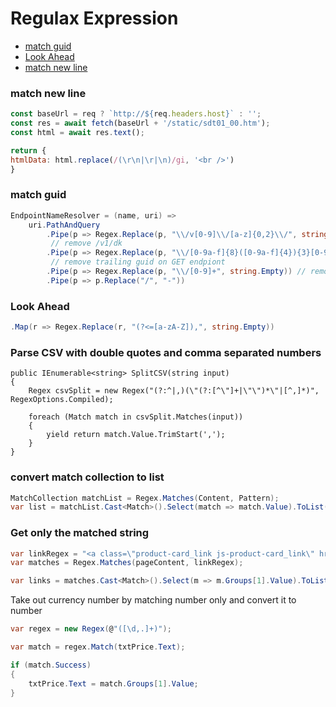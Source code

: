 # Regulax Expression

* [match guid](#match-guid)
* [Look Ahead](#look-ahead)
* [match new line](#match-new-line)

### match new line
```javascript
const baseUrl = req ? `http://${req.headers.host}` : '';
const res = await fetch(baseUrl + '/static/sdt01_00.htm');
const html = await res.text();

return {
htmlData: html.replace(/(\r\n|\r|\n)/gi, '<br />')
}

```

### match guid

```csharp
EndpointNameResolver = (name, uri) =>
    uri.PathAndQuery
        .Pipe(p => Regex.Replace(p, "\\/v[0-9]\\/[a-z]{0,2}\\/", string.Empty)) 
         // remove /v1/dk
        .Pipe(p => Regex.Replace(p, "\\/[0-9a-f]{8}([0-9a-f]{4}){3}[0-9a-f]{12}", string.Empty)) 
         // remove trailing guid on GET endpiont
        .Pipe(p => Regex.Replace(p, "\\/[0-9]+", string.Empty)) // remove int id
        .Pipe(p => p.Replace("/", "-"))

```

### Look Ahead

```csharp
.Map(r => Regex.Replace(r, "(?<=[a-zA-Z]),", string.Empty))
```

### Parse CSV with double quotes and comma separated numbers

    public IEnumerable<string> SplitCSV(string input)
    {
        Regex csvSplit = new Regex("(?:^|,)(\"(?:[^\"]+|\"\")*\"|[^,]*)", RegexOptions.Compiled);

        foreach (Match match in csvSplit.Matches(input))
        {
            yield return match.Value.TrimStart(',');
        }
    }


### convert match collection to list

```csharp
MatchCollection matchList = Regex.Matches(Content, Pattern);
var list = matchList.Cast<Match>().Select(match => match.Value).ToList();
```

### Get only the matched string

```csharp
var linkRegex = "<a class=\"product-card_link js-product-card_link\" href=\"(.*?)\">";
var matches = Regex.Matches(pageContent, linkRegex);

var links = matches.Cast<Match>().Select(m => m.Groups[1].Value).ToList();

```

Take out currency number by matching number only and convert it to number

```csharp
var regex = new Regex(@"([\d,.]+)");

var match = regex.Match(txtPrice.Text);

if (match.Success)
{
    txtPrice.Text = match.Groups[1].Value;
}
```
